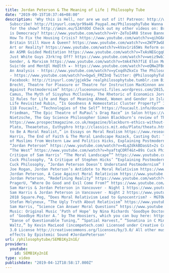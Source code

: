 ```yaml
---
title: Jordan Peterson & The Meaning of Life | Philosophy Tube
date: "2019-09-15T10:37:46+08:00"
description: 'Why this is Hell, nor are we out of it! Patreon: http://www.patreon.com/PhilosophyTube
  Subscribe! http://tinyurl.com/pr99a46 Paypal.me/PhilosophyTube Wanna get me a gift
  for the show? http://amzn.eu/5JAYdOd Check out my other videos on: Brexit: What
  is Democracy? https://www.youtube.com/watch?v=Vr-ZeToI4R8 Steve Bannon: https://www.youtube.com/watch?v=wO6uD3c2qMo
  How To Fix the Housing Crisis? https://www.youtube.com/watch?v=qihG6AGjkRk Why Does
  Britain Still Have A Queen? https://www.youtube.com/watch?v=x2W7P3wGBI8 YouTube:
  Art or Reality? https://www.youtube.com/watch?v=kVav1ri65Ws Reform or Revolution?
  An ASMR Guided Meditation https://www.youtube.com/watch?v=TxAsNEGcgq0 Is Philosophy
  Just White Guys J3rk!ng Off? https://www.youtube.com/watch?v=weiz9wbIcGQ Witchcraft,
  Gender, & Marxism https://www.youtube.com/watch?v=tmk47kh7fiE Elon Musk - https://www.youtube.com/watch?v=5gnlhmaM-dM
  Suic!de and Ment@l He@lth ★- https://www.youtube.com/watch?v=eQNw2FBdpyE Transphobia:
  An Analysis - https://www.youtube.com/watch?v=yCxqdhZkxCo The Philosophy of Antifa
  - https://www.youtube.com/watch?v=bgwS_FMZ3nQ Twitter: @PhilosophyTube Email: ollysphilosophychannel@gmail.com
  Facebook: http://tinyurl.com/jgjek5w realphilosophytube.tumblr.com Bibliography:
  Brecht, Theatre for Pleasure or Theatre for Instruction MacKinnon and Dworkin, “Points
  Against Postmodernism” https://luceononuro1.files.wordpress.com/2015/04/points-against-postmodernism-catharine-mackinnon-socdiss.pdf
  Camus, The Myth of Sisyphus McCloskey, The Rhetoric of Economics Jordan Peterson,
  12 Rules for Life and Maps of Meaning Ahmed, Women and Gender in Islam Schiller,
  Life Revisited Rubin, “Is Goodness A Homeostatic Cluster Property?” In Ethics Vol.
  118 Foucault, “Technologies of the Self” https://foucault.info/documents/foucault.technologiesOfSelf.en/
  Friedman, “The Epic Theatre of RuPaul’s Drag Race” in Salon https://www.salon.com/2015/03/30/the_epic_theater_of_rupauls_drag_race_the_surprising_intellectual_rigor_behind_tvs_most_campy_competition/
  Nietzsche, The Gay Science Philosopher Simon Blackburn’s review of The Moral Landscape
  https://www.prospectmagazine.co.uk/magazine/blackburn-ethics-without-god-secularism-religion-sam-harris
  Plato, Theaetetus, Euthyphro http://classics.mit.edu/Plato/theatu.html Boyd, “How
  to Be A Moral Realist,” in Essays on Moral Realism https://www.researchgate.net/publication/240034001_How_to_Be_a_Moral_Realist
  Harris, The End of Faith & The Moral Landscape Razack, Casting Out: The Eviction
  of Muslims from Western Law and Politics Hicks, Explaining Postmodernism Contrapoints,
  “Jordan Peterson” https://www.youtube.com/watch?v=4LqZdkkBDas&t=2s Contrapoints,
  “The West” https://www.youtube.com/watch?v=hyaftqCORT4&t=89s Cuck Philosophy, “A
  Critique of Sam Harris’ “The Moral Landscape”” https://www.youtube.com/watch?v=wxalrwPNkNI
  Cuck Philosophy, “A Critique of Stephen Hicks’ “Explaining Postmodernism”” https://www.youtube.com/watch?v=EHtvTGaPzF4
  Cuck Philosophy, “Jordan Peterson Doesn’t Understand Postmodernism” https://www.youtube.com/watch?v=cU1LhcEh8Ms
  Joe Rogan, Jordan Peterson’s Antidote to Moral Relativism https://www.youtube.com/watch?v=H55T8PMWrt0
  Jordan Peterson, A Case Against Moral Relativism https://www.youtube.com/watch?v=8mk5K8su6Ks
  Jordan Peterson, “Redefining Reality” https://www.youtube.com/watch?v=WOgSqHtTtHY
  PragerU, “Where Do Good and Evil Come From?” https://www.youtube.com/watch?v=xliyujhwhNM
  Sam Harris & Jordan Peterson in Vancouver - Night 1 https://www.youtube.com/watch?v=jey_CzIOfYE
  Sam Harris & Jordan Peterson in Vancouver - Night 2 https://www.youtube.com/watch?v=GEf6X-FueMo
  2018 Square.Peg, “Does Moral Relativism Lead to Gynocentrism? - MGTOW” https://www.youtube.com/watch?v=4CitxZEbLgI
  Stefan Molyneux, “The Ugly Truth About Relativism” https://www.youtube.com/watch?v=3qpXdEnaHCE
  Sam Harris, “Science Can Answer Moral Questions” https://www.youtube.com/watch?v=Hj9oB4zpHww
  Music: Original Music ‘Path of Hope’ by Nina Richards ‘Goodbye Doctor P.’ is a cover
  of ‘Goodbye Mister A.’ by The Hoosiers, which you can buy here: https://itunes.apple.com/gb/album/goodbye-mr-a-single/265083481
  “Danse of Questionable Tuning,” “Spatial Harvest,” “Sonatina in C Minor,” “Feather
  Waltz,” by Kevin MacLeod (incompetech.com) Licensed under Creative Commons: By Attribution
  3.0 License http://creativecommons.org/licenses/by/3.0/ All other music and sound
  effects by Epistemic Sound #JordanPeterson'
url: /philosophytube/SEMB1Ky2n1E/
providers:
  youtube:
    id: SEMB1Ky2n1E
type: video
publishdate: "2019-04-12T18:58:17.000Z"
---
```

